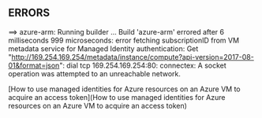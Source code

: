 ## ERRORS

 ==> azure-arm: Running builder ...
Build 'azure-arm' errored after 6 milliseconds 999 microseconds: error fetching subscriptionID from VM metadata service for Managed Identity authentication: Get "http://169.254.169.254/metadata/instance/compute?api-version=2017-08-01&format=json": dial tcp 169.254.169.254:80: connectex: A socket operation was attempted to an unreachable network.


[How to use managed identities for Azure resources on an Azure VM to acquire an access token](How to use managed identities for Azure resources on an Azure VM to acquire an access token)